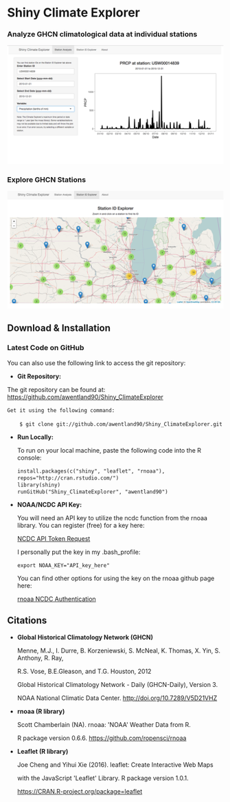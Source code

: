 Shiny Climate Explorer
=========

### Analyze GHCN climatological data at individual stations  

![Shiny_ClimateExplorer dualmode](https://github.com/awentland90/Shiny_ClimateExplorer/blob/master/data/station_analysis.png)

### Explore GHCN Stations

![Shiny_ClimateExplorer dualmode](https://github.com/awentland90/Shiny_ClimateExplorer/blob/master/data/station_explorer.png)


Download & Installation
--------

### Latest Code on GitHub

You can also use the following link to access the git repository:

*   **Git Repository:**

   The git repository can be found at: <https://github.com/awentland90/Shiny_ClimateExplorer>
   
    Get it using the following command:

        $ git clone git://github.com/awentland90/Shiny_ClimateExplorer.git
        
*   **Run Locally:**

    To run on your local machine, paste the following code into the R console:
    
        install.packages(c("shiny", "leaflet", "rnoaa"), repos="http://cran.rstudio.com/")
		library(shiny)
		runGitHub("Shiny_ClimateExplorer", "awentland90")

*   **NOAA/NCDC API Key:**

	You will need an API key to utilize the ncdc function from the rnoaa library.
	You can register (free) for a key here:
	
	[NCDC API Token Request](https://www.ncdc.noaa.gov/cdo-web/token)
	 
	I personally put the key in my .bash_profile:
	
		export NOAA_KEY="API_key_here"
	
	You can find other options for using the key on the rnoaa github page here:

	[rnoaa NCDC Authentication](https://github.com/ropensci/rnoaa/tree/492cf5a4ae440e35a909c5e4721ee302166cdd47#ncdc-authentication)


Citations
--------
*   **Global Historical Climatology Network (GHCN)**

	Menne, M.J., I. Durre, B. Korzeniewski, S. McNeal, K. Thomas, X. Yin, S. Anthony, R. Ray,
	
	R.S. Vose, B.E.Gleason, and T.G. Houston, 2012
	
	Global Historical Climatology Network - Daily (GHCN-Daily), Version 3.
	
	NOAA National Climatic Data Center. http://doi.org/10.7289/V5D21VHZ

*   **rnoaa (R library)**

	Scott Chamberlain (NA). rnoaa: 'NOAA' Weather Data from R.
	
	R package version 0.6.6. <https://github.com/ropensci/rnoaa>
	
*   **Leaflet (R library)**
	
	Joe Cheng and Yihui Xie (2016). leaflet: Create Interactive Web Maps
	
	with the JavaScript 'Leaflet' Library. R package version 1.0.1.
	
	<https://CRAN.R-project.org/package=leaflet>